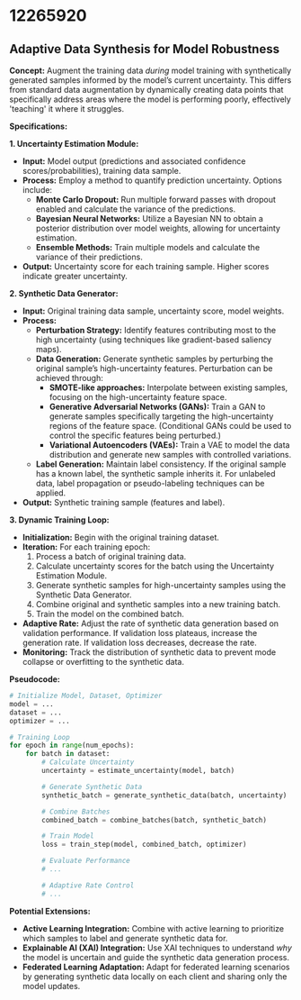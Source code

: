 # 12265920

## Adaptive Data Synthesis for Model Robustness

**Concept:** Augment the training data *during* model training with synthetically generated samples informed by the model’s current uncertainty. This differs from standard data augmentation by dynamically creating data points that specifically address areas where the model is performing poorly, effectively 'teaching' it where it struggles.

**Specifications:**

**1. Uncertainty Estimation Module:**

*   **Input:** Model output (predictions and associated confidence scores/probabilities), training data sample.
*   **Process:** Employ a method to quantify prediction uncertainty. Options include:
    *   **Monte Carlo Dropout:**  Run multiple forward passes with dropout enabled and calculate the variance of the predictions.
    *   **Bayesian Neural Networks:**  Utilize a Bayesian NN to obtain a posterior distribution over model weights, allowing for uncertainty estimation.
    *   **Ensemble Methods:** Train multiple models and calculate the variance of their predictions.
*   **Output:** Uncertainty score for each training sample. Higher scores indicate greater uncertainty.

**2. Synthetic Data Generator:**

*   **Input:** Original training data sample, uncertainty score, model weights.
*   **Process:**  
    *   **Perturbation Strategy:** Identify features contributing most to the high uncertainty (using techniques like gradient-based saliency maps).
    *   **Data Generation:**  Generate synthetic samples by perturbing the original sample’s high-uncertainty features. Perturbation can be achieved through:
        *   **SMOTE-like approaches:** Interpolate between existing samples, focusing on the high-uncertainty feature space.
        *   **Generative Adversarial Networks (GANs):** Train a GAN to generate samples specifically targeting the high-uncertainty regions of the feature space. (Conditional GANs could be used to control the specific features being perturbed.)
        *   **Variational Autoencoders (VAEs):** Train a VAE to model the data distribution and generate new samples with controlled variations.
    *   **Label Generation:**  Maintain label consistency.  If the original sample has a known label, the synthetic sample inherits it. For unlabeled data, label propagation or pseudo-labeling techniques can be applied.
*   **Output:** Synthetic training sample (features and label).

**3. Dynamic Training Loop:**

*   **Initialization:** Begin with the original training dataset.
*   **Iteration:** For each training epoch:
    1.  Process a batch of original training data.
    2.  Calculate uncertainty scores for the batch using the Uncertainty Estimation Module.
    3.  Generate synthetic samples for high-uncertainty samples using the Synthetic Data Generator.
    4.  Combine original and synthetic samples into a new training batch.
    5.  Train the model on the combined batch.
*   **Adaptive Rate:** Adjust the rate of synthetic data generation based on validation performance. If validation loss plateaus, increase the generation rate. If validation loss decreases, decrease the rate.
*   **Monitoring:** Track the distribution of synthetic data to prevent mode collapse or overfitting to the synthetic data.

**Pseudocode:**

```python
# Initialize Model, Dataset, Optimizer
model = ...
dataset = ...
optimizer = ...

# Training Loop
for epoch in range(num_epochs):
    for batch in dataset:
        # Calculate Uncertainty
        uncertainty = estimate_uncertainty(model, batch)

        # Generate Synthetic Data
        synthetic_batch = generate_synthetic_data(batch, uncertainty)

        # Combine Batches
        combined_batch = combine_batches(batch, synthetic_batch)

        # Train Model
        loss = train_step(model, combined_batch, optimizer)

        # Evaluate Performance
        # ...

        # Adaptive Rate Control
        # ...
```

**Potential Extensions:**

*   **Active Learning Integration:** Combine with active learning to prioritize which samples to label and generate synthetic data for.
*   **Explainable AI (XAI) Integration:** Use XAI techniques to understand *why* the model is uncertain and guide the synthetic data generation process.
*   **Federated Learning Adaptation:** Adapt for federated learning scenarios by generating synthetic data locally on each client and sharing only the model updates.